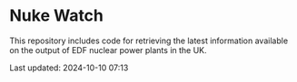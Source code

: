 # Nuke Watch

This repository includes code for retrieving the latest information available on the output of EDF nuclear power plants in the UK.

Last updated: 2024-10-10 07:13
